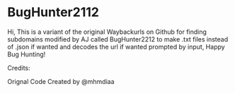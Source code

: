 # BugHunter2112
Hi, This is a variant of the original Waybackurls on Github for finding subdomains modified by AJ called BugHunter2212 to make .txt files instead of .json if wanted and decodes the url if wanted prompted by input,  Happy Bug Hunting!


Credits:

Orignal Code Created by @mhmdiaa
